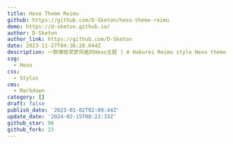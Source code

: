 ```yaml
---
title: Hexo Theme Reimu
github: https://github.com/D-Sketon/hexo-theme-reimu
demo: https://d-sketon.github.io/
author: D-Sketon
author_link: https://github.com/D-Sketon
date: 2023-11-27T04:36:28.044Z
description: 一款博丽灵梦风格的Hexo主题 | A Hakurei Reimu style Hexo theme.
ssg:
  - Hexo
css:
  - Stylus
cms:
  - Markdown
category: []
draft: false
publish_date: '2023-01-02T02:09:44Z'
update_date: '2024-02-15T08:22:33Z'
github_star: 96
github_fork: 15
---
```

